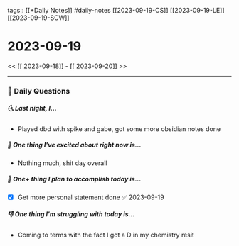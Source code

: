 tags:: [[+Daily Notes]] #daily-notes [[2023-09-19-CS]] [[2023-09-19-LE]] [[2023-09-19-SCW]]

# 2023-09-19

<< [[ 2023-09-18]] - [[ 2023-09-20]] >>

---
### 📅 Daily Questions
##### 🌜 Last night, I...
- Played dbd with spike and gabe, got some more obsidian notes done

##### 🙌 One thing I've excited about right now is...
- Nothing much, shit day overall

##### 🚀 One+ thing I plan to accomplish today is...
- [x] Get more personal statement done ✅ 2023-09-19

##### 👎 One thing I'm struggling with today is...
- Coming to terms with the fact I got a D in my chemistry resit